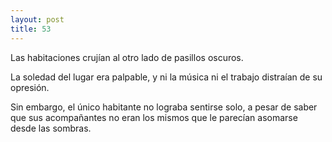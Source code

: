 ```yaml
---
layout: post
title: 53
---
```


Las habitaciones crujían al otro lado de pasillos oscuros.

La soledad del lugar era palpable, y ni la música ni el trabajo distraían de su opresión.

Sin embargo, el único habitante no lograba sentirse solo, a pesar de saber que sus acompañantes no eran los mismos que le parecían asomarse desde las sombras.
